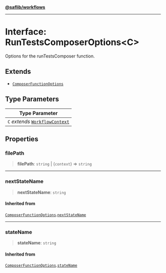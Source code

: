 [**@saflib/workflows**](../index.md)

---

# Interface: RunTestsComposerOptions\<C\>

Options for the runTestsComposer function.

## Extends

- [`ComposerFunctionOptions`](ComposerFunctionOptions.md)

## Type Parameters

| Type Parameter                                        |
| ----------------------------------------------------- |
| `C` _extends_ [`WorkflowContext`](WorkflowContext.md) |

## Properties

### filePath

> **filePath**: `string` \| (`context`) => `string`

---

### nextStateName

> **nextStateName**: `string`

#### Inherited from

[`ComposerFunctionOptions`](ComposerFunctionOptions.md).[`nextStateName`](ComposerFunctionOptions.md#nextstatename)

---

### stateName

> **stateName**: `string`

#### Inherited from

[`ComposerFunctionOptions`](ComposerFunctionOptions.md).[`stateName`](ComposerFunctionOptions.md#statename)
